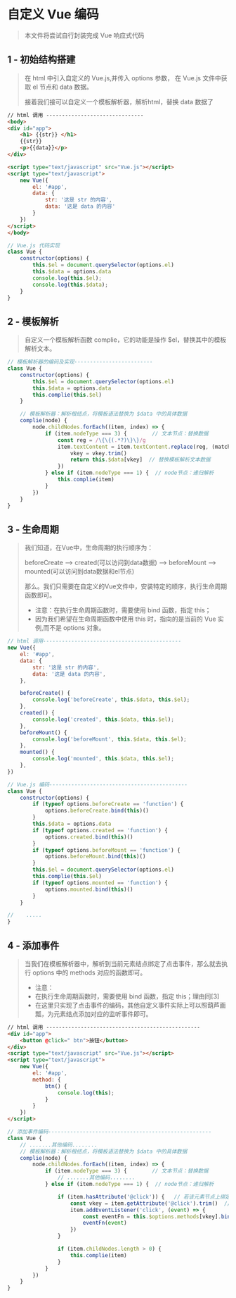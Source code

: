 # 自定义 Vue 编码

> 本文件将尝试自行封装完成 Vue 响应式代码

## 1 - 初始结构搭建

> 在 html 中引入自定义的 Vue.js,并传入 options 参数，
> 在 Vue.js 文件中获取 el 节点和 data 数据。
>
> 接着我们接可以自定义一个模板解析器，解析html，替换 data 数据了

```html
// html 调用 -------------------------------
<body>
<div id="app">
    <h1> {{str}} </h1>
    {{str}}
    <p>{{data}}</p>
</div>

<script type="text/javascript" src="Vue.js"></script>
<script type="text/javascript">
    new Vue({
        el: '#app',
        data: {
            str: '这是 str 的内容',
            data: '这是 data 的内容'
        }
    })
</script>
</body>
```

```javascript
// Vue.js 代码实现
class Vue {
    constructor(options) {
        this.$el = document.querySelector(options.el)
        this.$data = options.data
        console.log(this.$el);
        console.log(this.$data);
    }
}
```

## 2 - 模板解析

> 自定义一个模板解析函数 complie，它的功能是操作 $el，替换其中的模板解析文本。

```javascript
// 模板解析器的编码及实现-------------------------
class Vue {
    constructor(options) {
        this.$el = document.querySelector(options.el)
        this.$data = options.data
        this.complie(this.$el)
    }

    // 模板解析器：解析根结点，将模板语法替换为 $data 中的具体数据
    complie(node) {
        node.childNodes.forEach((item, index) => {
            if (item.nodeType === 3) {        // 文本节点：替换数据
                const reg = /\{\{(.*?)\}\}/g
                item.textContent = item.textContent.replace(reg, (match, vkey) => {
                    vkey = vkey.trim()
                    return this.$data[vkey]  // 替换模板解析文本数据
                })
            } else if (item.nodeType === 1) {  // node节点：递归解析
                this.complie(item)
            }
        })
    }
}
```

## 3 - 生命周期

> 我们知道，在Vue中，生命周期的执行顺序为：
>
> beforeCreate --> created(可以访问到data数据) --> beforeMount --> mounted(可以访问到data数据和el节点)
>
> 那么。我们只需要在自定义的Vue文件中，安装特定的顺序，执行生命周期函数即可。
>
>   - 注意：在执行生命周期函数时，需要使用 bind 函数，指定 this；
>   - 因为我们希望在生命周期函数中使用 this 时，指向的是当前的 Vue 实例,而不是 options 对象。

```javascript
// html 调用--------------------------------------------
new Vue({
    el: '#app',
    data: {
        str: '这是 str 的内容',
        data: '这是 data 的内容',
    },

    beforeCreate() {
        console.log('beforeCreate', this.$data, this.$el);
    },
    created() {
        console.log('created', this.$data, this.$el);
    },
    beforeMount() {
        console.log('beforeMount', this.$data, this.$el);
    },
    mounted() {
        console.log('mounted', this.$data, this.$el);
    },
})

// Vue.js 编码--------------------------------------------
class Vue {
    constructor(options) {
        if (typeof options.beforeCreate == 'function') {
            options.beforeCreate.bind(this)()
        }
        this.$data = options.data
        if (typeof options.created == 'function') {
            options.created.bind(this)()
        }
        if (typeof options.beforeMount == 'function') {
            options.beforeMount.bind(this)()
        }
        this.$el = document.querySelector(options.el)
        this.complie(this.$el)
        if (typeof options.mounted == 'function') {
            options.mounted.bind(this)()
        }
    }

//    .....
}
```

## 4 - 添加事件

> 当我们在模板解析器中，解析到当前元素结点绑定了点击事件，那么就去执行 options 中的 methods 对应的函数即可。
>
>   - 注意：
>   - 在执行生命周期函数时，需要使用 bind 函数，指定 this；理由同[3]
>   - 在这里只实现了点击事件的编码，其他自定义事件实际上可以照葫芦画瓢，为元素结点添加对应的监听事件即可。

```html
// html 调用 -------------------------------------------------
<div id="app">
    <button @click=" btn">按钮</button>
</div>
<script type="text/javascript" src="Vue.js"></script>
<script type="text/javascript">
    new Vue({
        el: '#app',
        method: {
            btn() {
                console.log(this);
            }
        }
    })
</script>
```

```javascript
// 添加事件编码----------------------------------------------------
class Vue {
    // .......其他编码........
    // 模板解析器：解析根结点，将模板语法替换为 $data 中的具体数据
    complie(node) {
        node.childNodes.forEach((item, index) => {
            if (item.nodeType === 3) {        // 文本节点：替换数据
                // .......其他编码........
            } else if (item.nodeType === 1) {  // node节点：递归解析

                if (item.hasAttribute('@click')) {   // 若该元素节点上绑定了 click 事件
                    const vkey = item.getAttribute('@click').trim()  // 获取绑定的事件名
                    item.addEventListener('click', (event) => {
                        const eventFn = this.$options.methods[vkey].bind(this)  // 改变this指向，并执行 methods中对应的函数
                        eventFn(event)
                    })
                }

                if (item.childNodes.length > 0) {
                    this.complie(item)
                }
            }
        })
    }
}
```